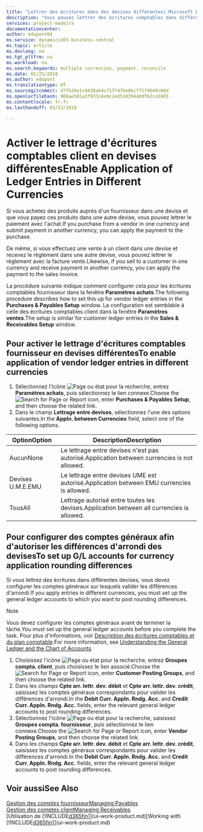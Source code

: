 ```yaml
---
title: "Lettrer des écritures dans des devises différentes| Microsoft Docs"
description: "Vous pouvez lettrer des écritures comptables dans différentes devises si vous effectuez une vente à un client dans une devise et recevez le règlement dans une autre devise."
services: project-madeira
documentationcenter: 
author: edupont04
ms.service: dynamics365-business-central
ms.topic: article
ms.devlang: na
ms.tgt_pltfrm: na
ms.workload: na
ms.search.keywords: multiple currencies, payment, reconcile
ms.date: 01/25/2018
ms.author: edupont
ms.translationtype: HT
ms.sourcegitcommit: d7fb34e1c9428a64c71ff47be8bcff174649c00d
ms.openlocfilehash: 960ae581a3f933c6e9c2ed5183944ddf62ca5965
ms.contentlocale: fr-fr
ms.lasthandoff: 03/22/2018

---
```

# <a name="enable-application-of-ledger-entries-in-different-currencies"></a><span data-ttu-id="aee46-103">Activer le lettrage d'écritures comptables client en devises différentes</span><span class="sxs-lookup"><span data-stu-id="aee46-103">Enable Application of Ledger Entries in Different Currencies</span></span>
<span data-ttu-id="aee46-104">Si vous achetez des produits auprès d'un fournisseur dans une devise et que vous payez ces produits dans une autre devise, vous pouvez lettrer le paiement avec l'achat.</span><span class="sxs-lookup"><span data-stu-id="aee46-104">If you purchase from a vendor in one currency and submit payment in another currency, you can apply the payment to the purchase.</span></span>

<span data-ttu-id="aee46-105">De même, si vous effectuez une vente à un client dans une devise et recevez le règlement dans une autre devise, vous pouvez lettrer le règlement avec la facture vente.</span><span class="sxs-lookup"><span data-stu-id="aee46-105">Likewise, if you sell to a customer in one currency and receive payment in another currency, you can apply the payment to the sales invoice.</span></span>

<span data-ttu-id="aee46-106">La procédure suivante indique comment configurer cela pour les écritures comptables fournisseur dans la fenêtre **Paramètres achats**.</span><span class="sxs-lookup"><span data-stu-id="aee46-106">The following procedure describes how to set this up for vendor ledger entries in the **Purchases & Payables Setup** window.</span></span> <span data-ttu-id="aee46-107">La configuration est semblable à celle des écritures comptables client dans la fenêtre **Paramètres ventes**.</span><span class="sxs-lookup"><span data-stu-id="aee46-107">The setup is similar for customer ledger entries in the **Sales & Receivables Setup** window.</span></span>

## <a name="to-enable-application-of-vendor-ledger-entries-in-different-currencies"></a><span data-ttu-id="aee46-108">Pour activer le lettrage d'écritures comptables fournisseur en devises différentes</span><span class="sxs-lookup"><span data-stu-id="aee46-108">To enable application of vendor ledger entries in different currencies</span></span>
1. <span data-ttu-id="aee46-109">Sélectionnez l'icône ![Page ou état pour la recherche](media/ui-search/search_small.png "icône Page ou état pour la recherche"), entrez **Paramètres achats**, puis sélectionnez le lien connexe.</span><span class="sxs-lookup"><span data-stu-id="aee46-109">Choose the ![Search for Page or Report](media/ui-search/search_small.png "Search for Page or Report icon") icon, enter **Purchases & Payables Setup**, and then choose the related link.</span></span>
2. <span data-ttu-id="aee46-110">Dans le champ **Lettrage entre devises**, sélectionnez l'une des options suivantes.</span><span class="sxs-lookup"><span data-stu-id="aee46-110">In the **Appln. between Currencies** field, select one of the following options.</span></span>

| <span data-ttu-id="aee46-111">Option</span><span class="sxs-lookup"><span data-stu-id="aee46-111">Option</span></span> | <span data-ttu-id="aee46-112">Description</span><span class="sxs-lookup"><span data-stu-id="aee46-112">Description</span></span> |
| --- | --- |
| <span data-ttu-id="aee46-113">Aucun</span><span class="sxs-lookup"><span data-stu-id="aee46-113">None</span></span> |<span data-ttu-id="aee46-114">Le lettrage entre devises n'est pas autorisé.</span><span class="sxs-lookup"><span data-stu-id="aee46-114">Application between currencies is not allowed.</span></span> |
| <span data-ttu-id="aee46-115">Devises U.M.E.</span><span class="sxs-lookup"><span data-stu-id="aee46-115">EMU</span></span> |<span data-ttu-id="aee46-116">Le lettrage entre devises UME est autorisé.</span><span class="sxs-lookup"><span data-stu-id="aee46-116">Application between EMU currencies is allowed.</span></span> |
| <span data-ttu-id="aee46-117">Tous</span><span class="sxs-lookup"><span data-stu-id="aee46-117">All</span></span> |<span data-ttu-id="aee46-118">Lettrage autorisé entre toutes les devises.</span><span class="sxs-lookup"><span data-stu-id="aee46-118">Application between all currencies is allowed.</span></span> |

## <a name="to-set-up-gl-accounts-for-currency-application-rounding-differences"></a><span data-ttu-id="aee46-119">Pour configurer des comptes généraux afin d'autoriser les différences d'arrondi des devises</span><span class="sxs-lookup"><span data-stu-id="aee46-119">To set up G/L accounts for currency application rounding differences</span></span>  
<span data-ttu-id="aee46-120">Si vous lettrez des écritures dans différentes devises, vous devez configurer les comptes généraux sur lesquels valider les différences d'arrondi.</span><span class="sxs-lookup"><span data-stu-id="aee46-120">If you apply entries in different currencies, you must set up the general ledger accounts to which you want to post rounding differences.</span></span>  

> [!NOTE]  
>  <span data-ttu-id="aee46-121">Vous devez configurer les comptes généraux avant de terminer la tâche.</span><span class="sxs-lookup"><span data-stu-id="aee46-121">You must set up the general ledger accounts before you complete the task.</span></span> <span data-ttu-id="aee46-122">Pour plus d'informations, voir [Description des écritures comptables et du plan comptable](finance-general-ledger.md).</span><span class="sxs-lookup"><span data-stu-id="aee46-122">For more information, see [Understanding the General Ledger and the Chart of Accounts](finance-general-ledger.md).</span></span>

1. <span data-ttu-id="aee46-123">Choisissez l'icône ![Page ou état pour la recherche](media/ui-search/search_small.png "icône Page ou état pour la recherche"), entrez **Groupes compta. client**, puis choisissez le lien associé.</span><span class="sxs-lookup"><span data-stu-id="aee46-123">Choose the ![Search for Page or Report](media/ui-search/search_small.png "Search for Page or Report icon") icon, enter **Customer Posting Groups**, and then choose the related link.</span></span>  
2. <span data-ttu-id="aee46-124">Dans les champs **Cpte arr. lettr. dev. débit** et **Cpte arr. lettr. dev. crédit**, saisissez les comptes généraux correspondants pour valider les différences d'arrondi.</span><span class="sxs-lookup"><span data-stu-id="aee46-124">In the **Debit Curr. Appln. Rndg. Acc.** and **Credit Curr. Appln. Rndg. Acc.** fields, enter the relevant general ledger accounts to post rounding differences.</span></span>  
3. <span data-ttu-id="aee46-125">Sélectionnez l'icône ![Page ou état pour la recherche](media/ui-search/search_small.png "Page ou état pour la recherche"), saisissez **Groupes compta. fournisseur**, puis sélectionnez le lien connexe.</span><span class="sxs-lookup"><span data-stu-id="aee46-125">Choose the ![Search for Page or Report](media/ui-search/search_small.png "Search for Page or Report icon") icon, enter **Vendor Posting Groups**, and then choose the related link.</span></span>  
4. <span data-ttu-id="aee46-126">Dans les champs **Cpte arr. lettr. dev. débit** et **Cpte arr. lettr. dev. crédit**, saisissez les comptes généraux correspondants pour valider les différences d'arrondi.</span><span class="sxs-lookup"><span data-stu-id="aee46-126">In the **Debit Curr. Appln. Rndg. Acc.** and **Credit Curr. Appln. Rndg. Acc.** fields, enter the relevant general ledger accounts to post rounding differences.</span></span>  

## <a name="see-also"></a><span data-ttu-id="aee46-127">Voir aussi</span><span class="sxs-lookup"><span data-stu-id="aee46-127">See Also</span></span>
[<span data-ttu-id="aee46-128">Gestion des comptes fournisseur</span><span class="sxs-lookup"><span data-stu-id="aee46-128">Managing Payables</span></span>](payables-manage-payables.md)  
[<span data-ttu-id="aee46-129">Gestion des comptes client</span><span class="sxs-lookup"><span data-stu-id="aee46-129">Managing Receivables</span></span>](receivables-manage-receivables.md)  
<span data-ttu-id="aee46-130">[Utilisation de [!INCLUDE[d365fin](includes/d365fin_md.md)]](ui-work-product.md)</span><span class="sxs-lookup"><span data-stu-id="aee46-130">[Working with [!INCLUDE[d365fin](includes/d365fin_md.md)]](ui-work-product.md)</span></span>

